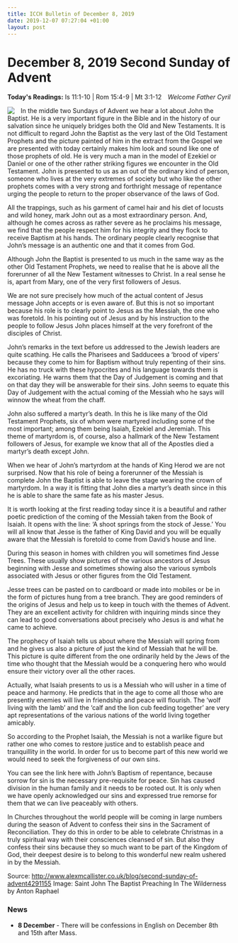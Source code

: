 ```yaml
---
title: ICCH Bulletin of December 8, 2019
date: 2019-12-07 07:27:04 +01:00
layout: post
---
```


# December 8, 2019 Second Sunday of Advent
<span style="float: right"><em>Welcome Father Cyril</em></span>
**Today's Readings:** Is 11:1-10 | Rom 15:4-9 | Mt 3:1-12


<img style="float: left; margin-right: 1em;" src="https://upload.wikimedia.org/wikipedia/commons/thumb/7/71/Saint_John_The_Baptist_Preaching_In_The_Wilderness_by_Anton_Raphael.png/411px-Saint_John_The_Baptist_Preaching_In_The_Wilderness_by_Anton_Raphael.png">

In the middle two Sundays of Advent we hear a lot about John the Baptist. He is a very important figure in the Bible and in the history of our salvation since he uniquely bridges both the Old and New Testaments. It is not difficult to regard John the Baptist as the very last of the Old Testament Prophets and the picture painted of him in the extract from the Gospel we are presented with today certainly makes him look and sound like one of those prophets of old.
He is very much a man in the model of Ezekiel or Daniel or one of the other rather striking figures we encounter in the Old Testament. John is presented to us as an out of the ordinary kind of person, someone who lives at the very extremes of society but who like the other prophets comes with a very strong and forthright message of repentance urging the people to return to the proper observance of the laws of God.

All the trappings, such as his garment of camel hair and his diet of locusts and wild honey, mark John out as a most extraordinary person. And, although he comes across as rather severe as he proclaims his message, we find that the people respect him for his integrity and they flock to receive Baptism at his hands. The ordinary people clearly recognise that John’s message is an authentic one and that it comes from God.

Although John the Baptist is presented to us much in the same way as the other Old Testament Prophets, we need to realise that he is above all the forerunner of all the New Testament witnesses to Christ. In a real sense he is, apart from Mary, one of the very first followers of Jesus.

We are not sure precisely how much of the actual content of Jesus message John accepts or is even aware of. But this is not so important because his role is to clearly point to Jesus as the Messiah, the one who was foretold. In his pointing out of Jesus and by his instruction to the people to follow Jesus John places himself at the very forefront of the disciples of Christ.

John’s remarks in the text before us addressed to the Jewish leaders are quite scathing. He calls the Pharisees and Sadducees a ‘brood of vipers’ because they come to him for Baptism without truly repenting of their sins. He has no truck with these hypocrites and his language towards them is excoriating. He warns them that the Day of Judgement is coming and that on that day they will be answerable for their sins. John seems to equate this Day of Judgement with the actual coming of the Messiah who he says will winnow the wheat from the chaff.

John also suffered a martyr’s death. In this he is like many of the Old Testament Prophets, six of whom were martyred including some of the most important; among them being Isaiah, Ezekiel and Jeremiah. This theme of martyrdom is, of course, also a hallmark of the New Testament followers of Jesus, for example we know that all of the Apostles died a martyr’s death except John.

When we hear of John’s martyrdom at the hands of King Herod we are not surprised. Now that his role of being a forerunner of the Messiah is complete John the Baptist is able to leave the stage wearing the crown of martyrdom. In a way it is fitting that John dies a martyr’s death since in this he is able to share the same fate as his master Jesus.

It is worth looking at the first reading today since it is a beautiful and rather poetic prediction of the coming of the Messiah taken from the Book of Isaiah. It opens with the line: ‘A shoot springs from the stock of Jesse.’ You will all know that Jesse is the father of King David and you will be equally aware that the Messiah is foretold to come from David’s house and line.

During this season in homes with children you will sometimes find Jesse Trees. These usually show pictures of the various ancestors of Jesus beginning with Jesse and sometimes showing also the various symbols associated with Jesus or other figures from the Old Testament.

Jesse trees can be pasted on to cardboard or made into mobiles or be in the form of pictures hung from a tree branch. They are good reminders of the origins of Jesus and help us to keep in touch with the themes of Advent. They are an excellent activity for children with inquiring minds since they can lead to good conversations about precisely who Jesus is and what he came to achieve.

The prophecy of Isaiah tells us about where the Messiah will spring from and he gives us also a picture of just the kind of Messiah that he will be. This picture is quite different from the one ordinarily held by the Jews of the time who thought that the Messiah would be a conquering hero who would ensure their victory over all the other races.

Actually, what Isaiah presents to us is a Messiah who will usher in a time of peace and harmony. He predicts that in the age to come all those who are presently enemies will live in friendship and peace will flourish. The ‘wolf living with the lamb’ and the ‘calf and the lion cub feeding together’ are very apt representations of the various nations of the world living together amicably.

So according to the Prophet Isaiah, the Messiah is not a warlike figure but rather one who comes to restore justice and to establish peace and tranquillity in the world. In order for us to become part of this new world we would need to seek the forgiveness of our own sins.

You can see the link here with John’s Baptism of repentance, because sorrow for sin is the necessary pre-requisite for peace. Sin has caused division in the human family and it needs to be rooted out. It is only when we have openly acknowledged our sins and expressed true remorse for them that we can live peaceably with others.

In Churches throughout the world people will be coming in large numbers during the season of Advent to confess their sins in the Sacrament of Reconciliation. They do this in order to be able to celebrate Christmas in a truly spiritual way with their consciences cleansed of sin. But also they confess their sins because they so much want to be part of the Kingdom of God, their deepest desire is to belong to this wonderful new realm ushered in by the Messiah.

Source: http://www.alexmcallister.co.uk/blog/second-sunday-of-advent4291155
Image: Saint John The Baptist Preaching In The Wilderness by Anton Raphael

### News 

* **8 December** - There will be confessions in English on December 8th and 15th after Mass.
